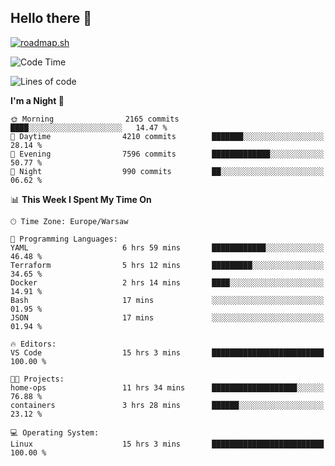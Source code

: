 ## Hello there 👋

[![roadmap.sh](https://roadmap.sh/card/wide/66979ceebf471856f5e911d3?variant=dark)](https://roadmap.sh)

<!--
**vrozaksen/vrozaksen** is a ✨ _special_ ✨ repository because its `README.md` (this file) appears on your GitHub profile.

Here are some ideas to get you started:

- 🔭 I’m currently working on ...
- 🌱 I’m currently learning ...
- 👯 I’m looking to collaborate on ...
- 🤔 I’m looking for help with ...
- 💬 Ask me about ...
- 📫 How to reach me: ...
- 😄 Pronouns: ...
- ⚡ Fun fact: ...
-->

<!--START_SECTION:waka-->
![Code Time](http://img.shields.io/badge/Code%20Time-45%20hrs%207%20mins-blue)

![Lines of code](https://img.shields.io/badge/From%20Hello%20World%20I%27ve%20Written-856.9%20thousand%20lines%20of%20code-blue)

**I'm a Night 🦉** 

```text
🌞 Morning                2165 commits        ████░░░░░░░░░░░░░░░░░░░░░   14.47 % 
🌆 Daytime                4210 commits        ███████░░░░░░░░░░░░░░░░░░   28.14 % 
🌃 Evening                7596 commits        █████████████░░░░░░░░░░░░   50.77 % 
🌙 Night                  990 commits         ██░░░░░░░░░░░░░░░░░░░░░░░   06.62 % 
```


📊 **This Week I Spent My Time On** 

```text
🕑︎ Time Zone: Europe/Warsaw

💬 Programming Languages: 
YAML                     6 hrs 59 mins       ████████████░░░░░░░░░░░░░   46.48 % 
Terraform                5 hrs 12 mins       █████████░░░░░░░░░░░░░░░░   34.65 % 
Docker                   2 hrs 14 mins       ████░░░░░░░░░░░░░░░░░░░░░   14.91 % 
Bash                     17 mins             ░░░░░░░░░░░░░░░░░░░░░░░░░   01.95 % 
JSON                     17 mins             ░░░░░░░░░░░░░░░░░░░░░░░░░   01.94 % 

🔥 Editors: 
VS Code                  15 hrs 3 mins       █████████████████████████   100.00 % 

🐱‍💻 Projects: 
home-ops                 11 hrs 34 mins      ███████████████████░░░░░░   76.88 % 
containers               3 hrs 28 mins       ██████░░░░░░░░░░░░░░░░░░░   23.12 % 

💻 Operating System: 
Linux                    15 hrs 3 mins       █████████████████████████   100.00 % 
```


<!--END_SECTION:waka-->